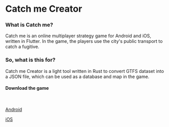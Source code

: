 # Catch me Creator

### What is Catch me?

Catch me is an online multiplayer strategy game for Android and iOS, written in Flutter. In the game, the players use the city's public transport to catch a fugitive.

### So, what is this for?

Catch me Creator is a light tool written in Rust to convert GTFS dataset into a JSON file, which can be used as a database and map in the game.

#### Download the game

&nbsp;

[Android](https://play.google.com/store/apps/details?id=hu.gedatech.catchme)

[iOS](https://apps.apple.com/us/app/catch-me-bdpst/id1464611681)
